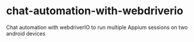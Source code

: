 # chat-automation-with-webdriverio
Chat automation with webdriverIO to run multiple Appium sessions on two android devices 
